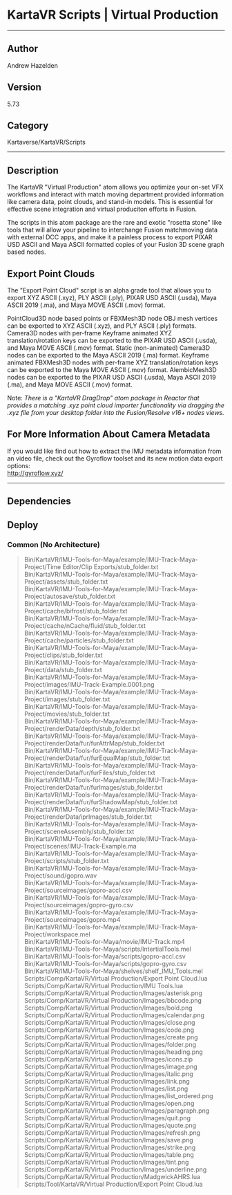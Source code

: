 # KartaVR Scripts | Virtual Production
___

## Author
Andrew Hazelden

## Version
5.73

## Category
Kartaverse/KartaVR/Scripts

___

## Description
<p>The KartaVR &quot;Virtual Production&quot; atom allows you optimize your on-set VFX workflows and interact with match moving department provided information like camera data, point clouds, and stand-in models. This is essential for effective scene integration and virtual produciton efforts in Fusion.

<p>The scripts in this atom package are the rare and exotic &quot;rosetta stone&quot; like tools that will allow your pipeline to interchange Fusion matchmoving data with external DCC apps, and make it a painless process to export PIXAR USD ASCII and Maya ASCII formatted copies of your Fusion 3D scene graph based nodes.</p>
	
<h2>Export Point Clouds</h2>

<p>The &quot;Export Point Cloud&quot; script is an alpha grade tool that allows you to export XYZ ASCII (.xyz), PLY ASCII (.ply), PIXAR USD ASCII (.usda), Maya ASCII 2019 (.ma), and Maya MOVE ASCII (.mov) format.</p>

<p>PointCloud3D node based points or FBXMesh3D node OBJ mesh vertices can be exported to XYZ ASCII (.xyz), and PLY ASCII (.ply) formats. Camera3D nodes with per-frame Keyframe animated XYZ translation/rotation keys can be exported to the PIXAR USD ASCII (.usda), and Maya MOVE ASCII (.mov) format. Static (non-animated) Camera3D nodes can be exported to the Maya ASCII 2019 (.ma) format. Keyframe animated FBXMesh3D nodes with per-frame XYZ translation/rotation keys can be exported to the Maya MOVE ASCII (.mov) format. AlembicMesh3D nodes can be exported to the PIXAR USD ASCII (.usda), Maya ASCII 2019 (.ma), and Maya MOVE ASCII (.mov) format.</p>

<p>Note: <i>There is a &quot;KartaVR DragDrop&quot; atom package in Reactor that provides a matching .xyz point cloud importer functionality via dragging the .xyz file from your desktop folder into the Fusion/Resolve v16+ nodes views.</i></p>

<h2>For More Information About Camera Metadata</h2>

<p>If you would like find out how to extract the IMU metadata information from an video file, check out the Gyroflow toolset and its new motion data export options:<br>
<a href="http://gyroflow.xyz/">http://gyroflow.xyz/</a></p>



___

## Dependencies

## Deploy

### Common (No Architecture)

> Bin/KartaVR/IMU-Tools-for-Maya/example/IMU-Track-Maya-Project/Time Editor/Clip Exports/stub_folder.txt  
> Bin/KartaVR/IMU-Tools-for-Maya/example/IMU-Track-Maya-Project/assets/stub_folder.txt  
> Bin/KartaVR/IMU-Tools-for-Maya/example/IMU-Track-Maya-Project/autosave/stub_folder.txt  
> Bin/KartaVR/IMU-Tools-for-Maya/example/IMU-Track-Maya-Project/cache/bifrost/stub_folder.txt  
> Bin/KartaVR/IMU-Tools-for-Maya/example/IMU-Track-Maya-Project/cache/nCache/fluid/stub_folder.txt  
> Bin/KartaVR/IMU-Tools-for-Maya/example/IMU-Track-Maya-Project/cache/particles/stub_folder.txt  
> Bin/KartaVR/IMU-Tools-for-Maya/example/IMU-Track-Maya-Project/clips/stub_folder.txt  
> Bin/KartaVR/IMU-Tools-for-Maya/example/IMU-Track-Maya-Project/data/stub_folder.txt  
> Bin/KartaVR/IMU-Tools-for-Maya/example/IMU-Track-Maya-Project/images/IMU-Track-Example.0001.png  
> Bin/KartaVR/IMU-Tools-for-Maya/example/IMU-Track-Maya-Project/images/stub_folder.txt  
> Bin/KartaVR/IMU-Tools-for-Maya/example/IMU-Track-Maya-Project/movies/stub_folder.txt  
> Bin/KartaVR/IMU-Tools-for-Maya/example/IMU-Track-Maya-Project/renderData/depth/stub_folder.txt  
> Bin/KartaVR/IMU-Tools-for-Maya/example/IMU-Track-Maya-Project/renderData/fur/furAttrMap/stub_folder.txt  
> Bin/KartaVR/IMU-Tools-for-Maya/example/IMU-Track-Maya-Project/renderData/fur/furEqualMap/stub_folder.txt  
> Bin/KartaVR/IMU-Tools-for-Maya/example/IMU-Track-Maya-Project/renderData/fur/furFiles/stub_folder.txt  
> Bin/KartaVR/IMU-Tools-for-Maya/example/IMU-Track-Maya-Project/renderData/fur/furImages/stub_folder.txt  
> Bin/KartaVR/IMU-Tools-for-Maya/example/IMU-Track-Maya-Project/renderData/fur/furShadowMap/stub_folder.txt  
> Bin/KartaVR/IMU-Tools-for-Maya/example/IMU-Track-Maya-Project/renderData/iprImages/stub_folder.txt  
> Bin/KartaVR/IMU-Tools-for-Maya/example/IMU-Track-Maya-Project/sceneAssembly/stub_folder.txt  
> Bin/KartaVR/IMU-Tools-for-Maya/example/IMU-Track-Maya-Project/scenes/IMU-Track-Example.ma  
> Bin/KartaVR/IMU-Tools-for-Maya/example/IMU-Track-Maya-Project/scripts/stub_folder.txt  
> Bin/KartaVR/IMU-Tools-for-Maya/example/IMU-Track-Maya-Project/sound/gopro.wav  
> Bin/KartaVR/IMU-Tools-for-Maya/example/IMU-Track-Maya-Project/sourceimages/gopro-accl.csv  
> Bin/KartaVR/IMU-Tools-for-Maya/example/IMU-Track-Maya-Project/sourceimages/gopro-gyro.csv  
> Bin/KartaVR/IMU-Tools-for-Maya/example/IMU-Track-Maya-Project/sourceimages/gopro.mp4  
> Bin/KartaVR/IMU-Tools-for-Maya/example/IMU-Track-Maya-Project/workspace.mel  
> Bin/KartaVR/IMU-Tools-for-Maya/movie/IMU-Track.mp4  
> Bin/KartaVR/IMU-Tools-for-Maya/scripts/IntertialTools.mel  
> Bin/KartaVR/IMU-Tools-for-Maya/scripts/gopro-accl.csv  
> Bin/KartaVR/IMU-Tools-for-Maya/scripts/gopro-gyro.csv  
> Bin/KartaVR/IMU-Tools-for-Maya/shelves/shelf_IMU_Tools.mel  
> Scripts/Comp/KartaVR/Virtual Production/Export Point Cloud.lua  
> Scripts/Comp/KartaVR/Virtual Production/IMU Tools.lua  
> Scripts/Comp/KartaVR/Virtual Production/Images/asterisk.png  
> Scripts/Comp/KartaVR/Virtual Production/Images/bbcode.png  
> Scripts/Comp/KartaVR/Virtual Production/Images/bold.png  
> Scripts/Comp/KartaVR/Virtual Production/Images/calendar.png  
> Scripts/Comp/KartaVR/Virtual Production/Images/close.png  
> Scripts/Comp/KartaVR/Virtual Production/Images/code.png  
> Scripts/Comp/KartaVR/Virtual Production/Images/create.png  
> Scripts/Comp/KartaVR/Virtual Production/Images/folder.png  
> Scripts/Comp/KartaVR/Virtual Production/Images/heading.png  
> Scripts/Comp/KartaVR/Virtual Production/Images/icons.zip  
> Scripts/Comp/KartaVR/Virtual Production/Images/image.png  
> Scripts/Comp/KartaVR/Virtual Production/Images/italic.png  
> Scripts/Comp/KartaVR/Virtual Production/Images/link.png  
> Scripts/Comp/KartaVR/Virtual Production/Images/list.png  
> Scripts/Comp/KartaVR/Virtual Production/Images/list_ordered.png  
> Scripts/Comp/KartaVR/Virtual Production/Images/open.png  
> Scripts/Comp/KartaVR/Virtual Production/Images/paragraph.png  
> Scripts/Comp/KartaVR/Virtual Production/Images/quit.png  
> Scripts/Comp/KartaVR/Virtual Production/Images/quote.png  
> Scripts/Comp/KartaVR/Virtual Production/Images/refresh.png  
> Scripts/Comp/KartaVR/Virtual Production/Images/save.png  
> Scripts/Comp/KartaVR/Virtual Production/Images/strike.png  
> Scripts/Comp/KartaVR/Virtual Production/Images/table.png  
> Scripts/Comp/KartaVR/Virtual Production/Images/tint.png  
> Scripts/Comp/KartaVR/Virtual Production/Images/underline.png  
> Scripts/Comp/KartaVR/Virtual Production/MadgwickAHRS.lua  
> Scripts/Tool/KartaVR/Virtual Production/Export Point Cloud.lua  

